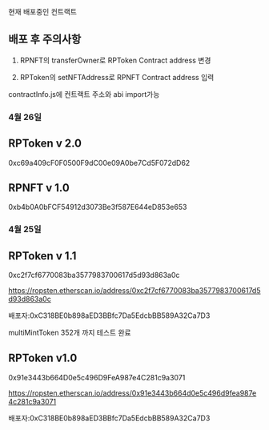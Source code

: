 현재 배포중인 컨트랙트

## 배포 후 주의사항

1. RPNFT의 transferOwner로 RPToken Contract address 변경

2. RPToken의 setNFTAddress로 RPNFT Contract address 입력

contractInfo.js에 컨트랙트 주소와 abi import가능

### 4월 26일

## RPToken v 2.0

0xc69a409cF0F0500F9dC00e09A0be7Cd5F072dD62

## RPNFT v 1.0

0xb4b0A0bFCF54912d3073Be3f587E644eD853e653

### 4월 25일

## RPToken v 1.1

0xc2f7cf6770083ba3577983700617d5d93d863a0c

https://ropsten.etherscan.io/address/0xc2f7cf6770083ba3577983700617d5d93d863a0c

배포자:0xC318BE0b898aED3BBfc7Da5EdcbBB589A32Ca7D3

multiMintToken 352개 까지 테스트 완료

## RPToken v1.0

0x91e3443b664D0e5c496D9FeA987e4C281c9a3071

https://ropsten.etherscan.io/address/0x91e3443b664d0e5c496d9fea987e4c281c9a3071

배포자:0xC318BE0b898aED3BBfc7Da5EdcbBB589A32Ca7D3
